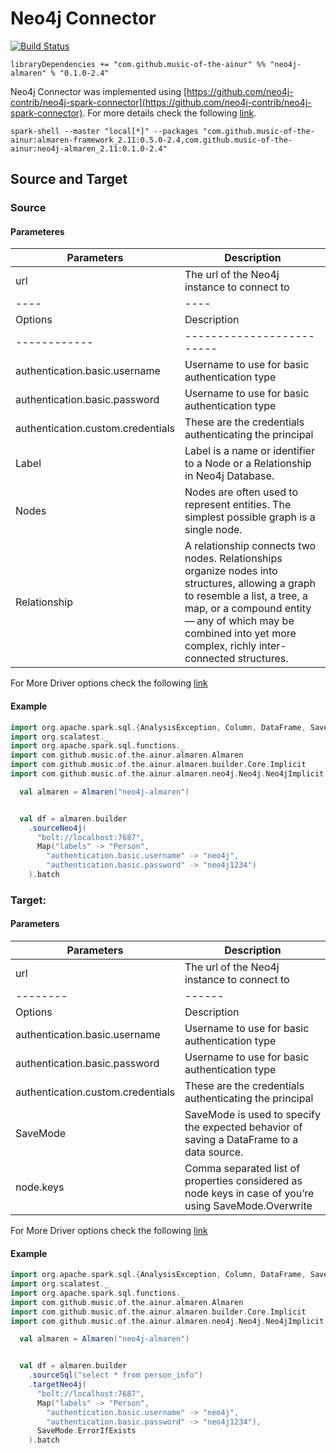 # Neo4j Connector

[![Build Status](https://travis-ci.com/modakanalytics/neo4j.almaren.svg?branch=master)](https://travis-ci.com/modakanalytics/neo4j.almaren)

```
libraryDependencies += "com.github.music-of-the-ainur" %% "neo4j-almaren" % "0.1.0-2.4"
```

Neo4j Connector was implemented using [https://github.com/neo4j-contrib/neo4j-spark-connector](https://github.com/neo4j-contrib/neo4j-spark-connector).
For more details check the following [link](https://github.com/neo4j-contrib/neo4j-spark-connector).

```
spark-shell --master "local[*]" --packages "com.github.music-of-the-ainur:almaren-framework_2.11:0.5.0-2.4,com.github.music-of-the-ainur:neo4j-almaren_2.11:0.1.0-2.4"
```

## Source and Target

### Source 
#### Parameteres


| Parameters | Description|
|-----------------|--------------------|
|  url  | The url of the Neo4j instance to connect to  |
|----|----|
| Options | Description             |
|------------|-------------------------|
| authentication.basic.username     | Username to use for basic authentication type    |
|  authentication.basic.password  |Username to use for basic authentication type|
|authentication.custom.credentials|These are the credentials authenticating the principal|
| Label |  Label is a name or identifier to a Node or a Relationship in Neo4j Database. |
|Nodes |  Nodes are often used to represent entities. The simplest possible graph is a single node.|
|Relationship|  A relationship connects two nodes. Relationships organize nodes into structures, allowing a graph to resemble a list, a tree, a map, or a compound entity — any of which may be combined into yet more complex, richly inter-connected structures.|

For More Driver options check the following [link](https://neo4j.com/developer/spark/configuration/)

#### Example


```scala
import org.apache.spark.sql.{AnalysisException, Column, DataFrame, SaveMode, SparkSession}
import org.scalatest._
import org.apache.spark.sql.functions._
import com.github.music.of.the.ainur.almaren.Almaren
import com.github.music.of.the.ainur.almaren.builder.Core.Implicit
import com.github.music.of.the.ainur.almaren.neo4j.Neo4j.Neo4jImplicit

  val almaren = Almaren("neo4j-almaren")


  val df = almaren.builder
    .sourceNeo4j(
      "bolt://localhost:7687",
      Map("labels" -> "Person",
        "authentication.basic.username" -> "neo4j",
        "authentication.basic.password" -> "neo4j1234")
    ).batch
```



### Target:
#### Parameters

| Parameters | Description|
|-----------------|--------------------|
|  url  | The url of the Neo4j instance to connect to  |
|--------|------|
| Options | Description      |
| authentication.basic.username      | Username to use for basic authentication type    |
|  authentication.basic.password |Username to use for basic authentication type|
|authentication.custom.credentials|These are the credentials authenticating the principal|
|SaveMode|SaveMode is used to specify the expected behavior of saving a DataFrame to a data source.|
|node.keys|Comma separated list of properties considered as node keys in case of you’re using SaveMode.Overwrite|


For More Driver options check the following [link](https://neo4j.com/developer/spark/configuration/)

#### Example

```scala
import org.apache.spark.sql.{AnalysisException, Column, DataFrame, SaveMode, SparkSession}
import org.scalatest._
import org.apache.spark.sql.functions._
import com.github.music.of.the.ainur.almaren.Almaren
import com.github.music.of.the.ainur.almaren.builder.Core.Implicit
import com.github.music.of.the.ainur.almaren.neo4j.Neo4j.Neo4jImplicit

  val almaren = Almaren("neo4j-almaren")


  val df = almaren.builder
    .sourceSql("select * from person_info")
    .targetNeo4j(
      "bolt://localhost:7687",
      Map("labels" -> "Person",
        "authentication.basic.username" -> "neo4j",
        "authentication.basic.password" -> "neo4j1234"),
      SaveMode.ErrorIfExists
    ).batch


